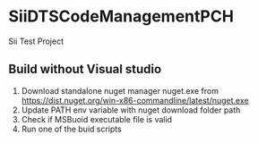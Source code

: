 # SiiDTSCodeManagementPCH
Sii Test Project

## Build without Visual studio

1. Download standalone nuget manager nuget.exe from https://dist.nuget.org/win-x86-commandline/latest/nuget.exe
2. Update PATH env variable with nuget download folder path
3. Check if MSBuoid executable file is valid
4. Run one of the buid scripts
